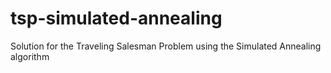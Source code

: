 # tsp-simulated-annealing
Solution for the Traveling Salesman Problem using the Simulated Annealing algorithm

